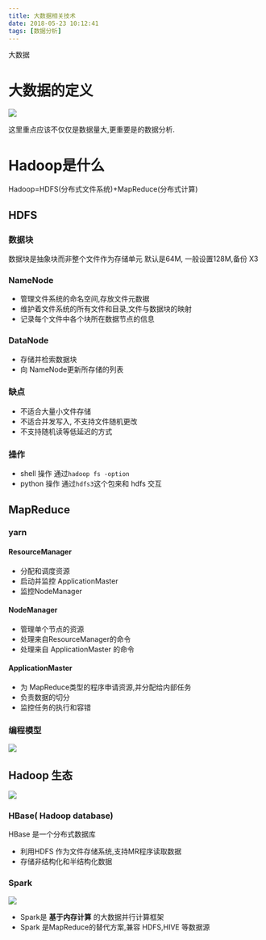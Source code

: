 ```yaml
---
title: 大数据相关技术
date: 2018-05-23 10:12:41
tags: [数据分析]
---
```

大数据<!--more-->


# 大数据的定义
![](https://ws2.sinaimg.cn/large/006tNc79gy1frl1xqavepj31kw0potkr.jpg)

这里重点应该不仅仅是数据量大,更重要是的数据分析.

# Hadoop是什么
Hadoop=HDFS(分布式文件系统)+MapReduce(分布式计算)

## HDFS
### 数据块
数据块是抽象块而非整个文件作为存储单元
默认是64M, 一般设置128M,备份 X3
### NameNode
- 管理文件系统的命名空间,存放文件元数据
- 维护着文件系统的所有文件和目录,文件与数据块的映射
- 记录每个文件中各个块所在数据节点的信息

### DataNode
- 存储并检索数据块
- 向 NameNode更新所存储的列表

### 缺点
- 不适合大量小文件存储
- 不适合并发写入, 不支持文件随机更改
- 不支持随机读等低延迟的方式

### 操作
- shell 操作  通过`hadoop fs -option`
- python 操作 通过`hdfs3`这个包来和 hdfs 交互


## MapReduce
### yarn
#### ResourceManager
- 分配和调度资源
- 启动并监控 ApplicationMaster
- 监控NodeManager
#### NodeManager
- 管理单个节点的资源
- 处理来自ResourceManager的命令
- 处理来自 ApplicationMaster 的命令
#### ApplicationMaster

- 为 MapReduce类型的程序申请资源,并分配给内部任务
- 负责数据的切分
- 监控任务的执行和容错

### 编程模型
![](https://ws2.sinaimg.cn/large/006tNc79gy1frl95uomxej31kw0l00zq.jpg)



## Hadoop 生态
![](https://ws2.sinaimg.cn/large/006tNc79ly1frl9vngdzmj31jo104gsz.jpg)

### HBase( Hadoop database)
HBase 是一个分布式数据库
 - 利用HDFS 作为文件存储系统,支持MR程序读取数据
 - 存储非结构化和半结构化数据

### Spark
![](https://ws2.sinaimg.cn/large/006tNc79gy1frla9dx3hvj30sg0emt9i.jpg)
- Spark是 **基于内存计算** 的大数据并行计算框架
- Spark 是MapReduce的替代方案,兼容 HDFS,HIVE 等数据源
